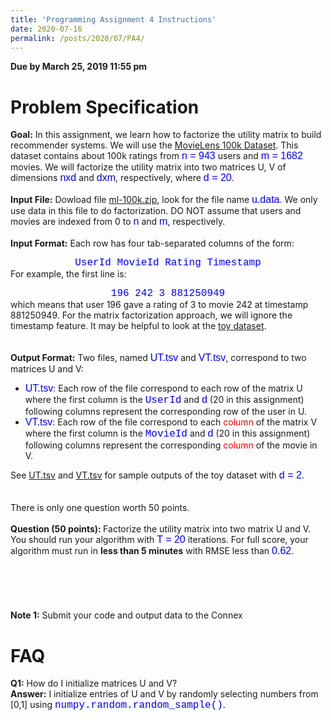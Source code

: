 ```yaml
---
title: 'Programming Assignment 4 Instructions'
date: 2020-07-16
permalink: /posts/2020/07/PA4/
---
```


**Due by March 25, 2019 11:55 pm**

# Problem Specification

**Goal:** In this assignment, we learn how to factorize the utility matrix to build recommender systems. We will use the  <a href = "https://grouplens.org/datasets/movielens/100k/">MovieLens 100k Dataset</a>. This dataset contains about 100k ratings from <font face="Verdana,Arial,Helvetica" size="3" color="blue">n = 943</font> users and <font face="Verdana,Arial,Helvetica" size="3" color="blue">m = 1682</font> movies. We will factorize the utility matrix into two matrices U, V of dimensions <font face="Verdana,Arial,Helvetica" size="3" color="blue">nxd</font> and <font face="Verdana,Arial,Helvetica" size="3" color="blue">dxm</font>, respectively, where <font face="Verdana,Arial,Helvetica" size="3" color="blue">d = 20</font>.
<br>
<br>
<b>Input File:</b> Dowload file <a href = "http://files.grouplens.org/datasets/movielens/ml-100k.zip">ml-100k.zip</a>, look for the file name <font face="Verdana,Arial,Helvetica" size="3" color="blue">u.data</font>. We only use data in this file to do factorization. DO NOT assume that users and movies are indexed from 0 to <font face="Verdana,Arial,Helvetica" size="3" color="blue">n</font> and <font face="Verdana,Arial,Helvetica" size="3" color="blue">m</font>, respectively.
<br>
<br>
<b>Input Format:</b> Each row has four tab-separated columns of the form:
<br>
        <center><font face="Courier" size="3" color="blue">UserId  &#9; MovieId &#9; Rating &#9; Timestamp</font></center>
For example, the first line is:
<center><font face="Courier" size="3" color="blue">196  &#9;   242 &#9;    3  &#9;   881250949</font></center>
which means that user 196 gave a rating of 3 to  movie 242 at timestamp 881250949. For the matrix factorization approach, we will ignore the timestamp feature. It may be helpful to look at the <a href = "https://hunglvosu.github.io/res/toy_rating.data">toy dataset</a>.
<br>
<br>
<br>
<b>Output Format:</b> Two files, named <font face="Verdana,Arial,Helvetica" size="3" color="blue">UT.tsv</font> and <font face="Verdana,Arial,Helvetica" size="3" color="blue">VT.tsv</font>, correspond to two matrices U and V:

<ul> <li><font face="Verdana,Arial,Helvetica" size="3" color="blue">UT.tsv</font>: Each row of the file correspond to each row of the matrix U where the first column is the <font face="Courier" size="3" color="blue">UserId</font> and <font face="Verdana,Arial,Helvetica" size="3" color="blue">d</font> (20 in this assignment) following columns represent the corresponding row of the user in U.
</li>
<li><font face="Verdana,Arial,Helvetica" size="3" color="blue">VT.tsv</font>: Each row of the file correspond to each <font color = "red">column</font> of the matrix V where the first column is the <font face="Courier" size="3" color="blue">MovieId</font> and <font face="Verdana,Arial,Helvetica" size="3" color="blue">d</font> (20 in this assignment) following columns represent the corresponding <font color = "red">column</font> of the movie in V.
</li>
</ul>
See <a href = "https://hunglvosu.github.io/res/UT.tsv">UT.tsv</a> and <a href = "https://hunglvosu.github.io/res/VT.tsv">VT.tsv</a> for sample outputs of the toy dataset with <font face="Verdana,Arial,Helvetica" size="3" color="blue">d = 2</font>.
<br>
<br>
<br>
There is only one question worth 50 points.
<br>
<br>
<b>Question (50 points): </b> Factorize the utility matrix into two matrix U and V. You should run your algorithm with <font face="Verdana,Arial,Helvetica" size="3" color="blue">T = 20</font> iterations. For full score, your algorithm must run in <b>less than 5 minutes</b> with RMSE less than <font face="Verdana,Arial,Helvetica" size="3" color="blue">0.62</font>.
<br>
<br>
<br>
<br>
<br>
<br>
<b>Note 1:</b> Submit your code and output data to the Connex

# FAQ
<b>Q1:</b> How do I initialize matrices U and V?
<br>
<b>Answer:</b> I initialize entries of U and V by randomly selecting numbers from [0,1] using <font face="Courier" size="3" color="blue">numpy.random.random_sample()</font>.

